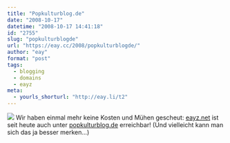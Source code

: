 ```yaml
---
title: "Popkulturblog.de"
date: "2008-10-17"
datetime: "2008-10-17 14:41:18"
id: "2755"
slug: "popkulturblogde"
url: "https://eay.cc/2008/popkulturblogde/"
author: "eay"
format: "post"
tags:
  - blogging
  - domains
  - eayz
meta:
  - yourls_shorturl: "http://eay.li/t2"
---
```


[![](/uploads/2008/popkulturblog.gif)](http://www.popkulturblog.de/) Wir haben einmal mehr keine Kosten und Mühen gescheut: [eayz.net](http://eay.cc/) ist seit heute auch unter [popkulturblog.de](http://www.popkulturblog.de) erreichbar! (Und vielleicht kann man sich das ja besser merken...)
